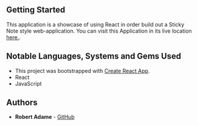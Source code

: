 ## Getting Started

This application is a showcase of using React in order build out a Sticky Note style web-application. You can visit this Application in its live location [here.](https://got-it-memorized.herokuapp.com/).

## Notable Languages, Systems and Gems Used

- This project was bootstrapped with [Create React App](https://github.com/facebook/create-react-app).
- React
- JavaScript

## Authors

* **Robert Adame** - [GitHub](https://github.com/radamejr)
